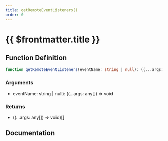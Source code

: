 ```yaml
---
title: getRemoteEventListeners()
order: 0
---
```


# {{ $frontmatter.title }}

## Function Definition

```ts
function getRemoteEventListeners(eventName: string | null): ((...args: any[]) => void)[];
```

### Arguments

* eventName: string | null): ((...args: any[]) =\> void

### Returns

* ((...args: any[]) =\> void)[]

## Documentation

<!--@include: ./parts/getRemoteEventListeners.md-->
